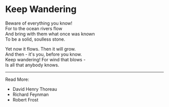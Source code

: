 # Keep Wandering

Beware of everything you know!  
For to the ocean rivers flow  
And bring with them what once was known  
To be a solid, soulless stone.


Yet now it flows. Then it will grow.  
And then - it's you, before you know.  
Keep wandering! For wind that blows -   
Is all that anybody knows.

* * *

Read More:
* David Henry Thoreau
* Richard Feynman
* Robert Frost
